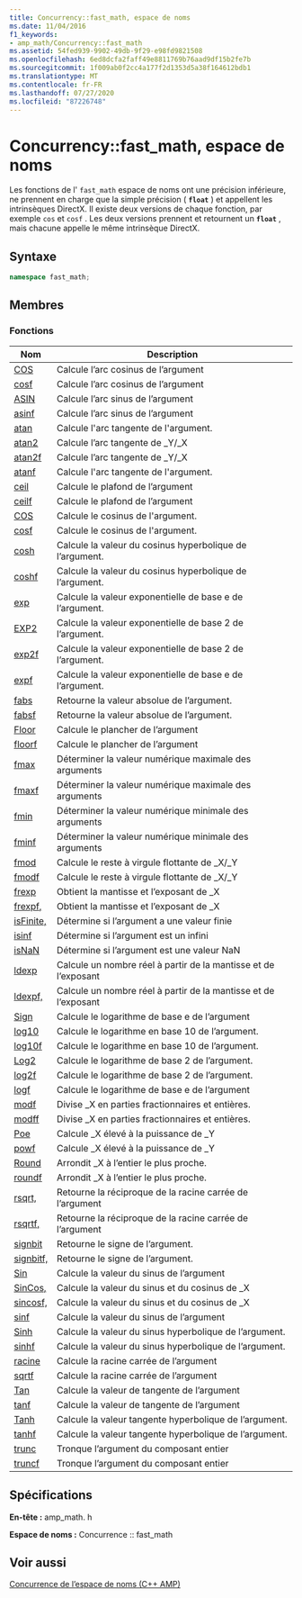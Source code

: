 ```yaml
---
title: Concurrency::fast_math, espace de noms
ms.date: 11/04/2016
f1_keywords:
- amp_math/Concurrency::fast_math
ms.assetid: 54fed939-9902-49db-9f29-e98fd9821508
ms.openlocfilehash: 6ed8dcfa2faff49e8811769b76aad9df15b2fe7b
ms.sourcegitcommit: 1f009ab0f2cc4a177f2d1353d5a38f164612bdb1
ms.translationtype: MT
ms.contentlocale: fr-FR
ms.lasthandoff: 07/27/2020
ms.locfileid: "87226748"
---
```

# <a name="concurrencyfast_math-namespace"></a>Concurrency::fast_math, espace de noms

Les fonctions de l' `fast_math` espace de noms ont une précision inférieure, ne prennent en charge que la simple précision ( **`float`** ) et appellent les intrinsèques DirectX. Il existe deux versions de chaque fonction, par exemple `cos` et `cosf` . Les deux versions prennent et retournent un **`float`** , mais chacune appelle le même intrinsèque DirectX.

## <a name="syntax"></a>Syntaxe

```cpp
namespace fast_math;
```

## <a name="members"></a>Membres

### <a name="functions"></a>Fonctions

|Nom|Description|
|----------|-----------------|
|[COS](concurrency-fast-math-namespace-functions.md#cos)|Calcule l’arc cosinus de l’argument|
|[cosf](concurrency-fast-math-namespace-functions.md#cosf)|Calcule l’arc cosinus de l’argument|
|[ASIN](concurrency-fast-math-namespace-functions.md#asin)|Calcule l’arc sinus de l’argument|
|[asinf](concurrency-fast-math-namespace-functions.md#asinf)|Calcule l’arc sinus de l’argument|
|[atan](concurrency-fast-math-namespace-functions.md#atan)|Calcule l'arc tangente de l'argument.|
|[atan2](concurrency-fast-math-namespace-functions.md#atan2)|Calcule l’arc tangente de _Y/_X|
|[atan2f](concurrency-fast-math-namespace-functions.md#atan2f)|Calcule l’arc tangente de _Y/_X|
|[atanf](concurrency-fast-math-namespace-functions.md#atanf)|Calcule l'arc tangente de l'argument.|
|[ceil](concurrency-fast-math-namespace-functions.md#ceil)|Calcule le plafond de l’argument|
|[ceilf](concurrency-fast-math-namespace-functions.md#ceilf)|Calcule le plafond de l’argument|
|[COS](concurrency-fast-math-namespace-functions.md#cos)|Calcule le cosinus de l'argument.|
|[cosf](concurrency-fast-math-namespace-functions.md#cosf)|Calcule le cosinus de l'argument.|
|[cosh](concurrency-fast-math-namespace-functions.md#cosh)|Calcule la valeur du cosinus hyperbolique de l’argument.|
|[coshf](concurrency-fast-math-namespace-functions.md#coshf)|Calcule la valeur du cosinus hyperbolique de l’argument.|
|[exp](concurrency-fast-math-namespace-functions.md#exp)|Calcule la valeur exponentielle de base e de l’argument.|
|[EXP2](concurrency-fast-math-namespace-functions.md#exp2)|Calcule la valeur exponentielle de base 2 de l’argument.|
|[exp2f](concurrency-fast-math-namespace-functions.md#exp2f)|Calcule la valeur exponentielle de base 2 de l’argument.|
|[expf](concurrency-fast-math-namespace-functions.md#expf)|Calcule la valeur exponentielle de base e de l’argument.|
|[fabs](concurrency-fast-math-namespace-functions.md#fabs)|Retourne la valeur absolue de l’argument.|
|[fabsf](concurrency-fast-math-namespace-functions.md#fabsf)|Retourne la valeur absolue de l’argument.|
|[Floor](concurrency-fast-math-namespace-functions.md#floor)|Calcule le plancher de l’argument|
|[floorf](concurrency-fast-math-namespace-functions.md#floorf)|Calcule le plancher de l’argument|
|[fmax](concurrency-fast-math-namespace-functions.md#fmax)|Déterminer la valeur numérique maximale des arguments|
|[fmaxf](concurrency-fast-math-namespace-functions.md#fmaxf)|Déterminer la valeur numérique maximale des arguments|
|[fmin](concurrency-fast-math-namespace-functions.md#fmin)|Déterminer la valeur numérique minimale des arguments|
|[fminf](concurrency-fast-math-namespace-functions.md#fminf)|Déterminer la valeur numérique minimale des arguments|
|[fmod](concurrency-fast-math-namespace-functions.md#fmod)|Calcule le reste à virgule flottante de _X/_Y|
|[fmodf](concurrency-fast-math-namespace-functions.md#fmodf)|Calcule le reste à virgule flottante de _X/_Y|
|[frexp](concurrency-fast-math-namespace-functions.md#frexp)|Obtient la mantisse et l’exposant de _X|
|[frexpf,](concurrency-fast-math-namespace-functions.md#frexpf)|Obtient la mantisse et l’exposant de _X|
|[isFinite,](concurrency-fast-math-namespace-functions.md#isfinite)|Détermine si l’argument a une valeur finie|
|[isinf](concurrency-fast-math-namespace-functions.md#isinf)|Détermine si l’argument est un infini|
|[isNaN](concurrency-fast-math-namespace-functions.md#isnan)|Détermine si l’argument est une valeur NaN|
|[ldexp](concurrency-fast-math-namespace-functions.md#ldexp)|Calcule un nombre réel à partir de la mantisse et de l’exposant|
|[ldexpf,](concurrency-fast-math-namespace-functions.md#ldexpf)|Calcule un nombre réel à partir de la mantisse et de l’exposant|
|[Sign](concurrency-fast-math-namespace-functions.md#log)|Calcule le logarithme de base e de l’argument|
|[log10](concurrency-fast-math-namespace-functions.md#log10)|Calcule le logarithme en base 10 de l’argument.|
|[log10f](concurrency-fast-math-namespace-functions.md#log10f)|Calcule le logarithme en base 10 de l’argument.|
|[Log2](concurrency-fast-math-namespace-functions.md#log2)|Calcule le logarithme de base 2 de l’argument.|
|[log2f](concurrency-fast-math-namespace-functions.md#log2f)|Calcule le logarithme de base 2 de l’argument.|
|[logf](concurrency-fast-math-namespace-functions.md#logf)|Calcule le logarithme de base e de l’argument|
|[modf](concurrency-fast-math-namespace-functions.md#modf)|Divise _X en parties fractionnaires et entières.|
|[modff](concurrency-fast-math-namespace-functions.md#modff)|Divise _X en parties fractionnaires et entières.|
|[Poe](concurrency-fast-math-namespace-functions.md#pow)|Calcule _X élevé à la puissance de _Y|
|[powf](concurrency-fast-math-namespace-functions.md#powf)|Calcule _X élevé à la puissance de _Y|
|[Round](concurrency-fast-math-namespace-functions.md#round)|Arrondit _X à l’entier le plus proche.|
|[roundf](concurrency-fast-math-namespace-functions.md#roundf)|Arrondit _X à l’entier le plus proche.|
|[rsqrt,](concurrency-fast-math-namespace-functions.md#rsqrt)|Retourne la réciproque de la racine carrée de l’argument|
|[rsqrtf,](concurrency-fast-math-namespace-functions.md#rsqrtf)|Retourne la réciproque de la racine carrée de l’argument|
|[signbit](concurrency-fast-math-namespace-functions.md#signbit)|Retourne le signe de l’argument.|
|[signbitf,](concurrency-fast-math-namespace-functions.md#signbitf)|Retourne le signe de l’argument.|
|[Sin](concurrency-fast-math-namespace-functions.md#sin)|Calcule la valeur du sinus de l’argument|
|[SinCos,](concurrency-fast-math-namespace-functions.md#sincos)|Calcule la valeur du sinus et du cosinus de _X|
|[sincosf,](concurrency-fast-math-namespace-functions.md#sincosf)|Calcule la valeur du sinus et du cosinus de _X|
|[sinf](concurrency-fast-math-namespace-functions.md#sinf)|Calcule la valeur du sinus de l’argument|
|[Sinh](concurrency-fast-math-namespace-functions.md#sinh)|Calcule la valeur du sinus hyperbolique de l’argument.|
|[sinhf](concurrency-fast-math-namespace-functions.md#sinhf)|Calcule la valeur du sinus hyperbolique de l’argument.|
|[racine](concurrency-fast-math-namespace-functions.md#sqrt)|Calcule la racine carrée de l’argument|
|[sqrtf](concurrency-fast-math-namespace-functions.md#sqrtf)|Calcule la racine carrée de l’argument|
|[Tan](concurrency-fast-math-namespace-functions.md#tan)|Calcule la valeur de tangente de l’argument|
|[tanf](concurrency-fast-math-namespace-functions.md#tanf)|Calcule la valeur de tangente de l’argument|
|[Tanh](concurrency-fast-math-namespace-functions.md#tanh)|Calcule la valeur tangente hyperbolique de l’argument.|
|[tanhf](concurrency-fast-math-namespace-functions.md#tanhf)|Calcule la valeur tangente hyperbolique de l’argument.|
|[trunc](concurrency-fast-math-namespace-functions.md#trunc)|Tronque l’argument du composant entier|
|[truncf](concurrency-fast-math-namespace-functions.md#truncf)|Tronque l’argument du composant entier|

## <a name="requirements"></a>Spécifications

**En-tête :** amp_math. h

**Espace de noms :** Concurrence :: fast_math

## <a name="see-also"></a>Voir aussi

[Concurrence de l’espace de noms (C++ AMP)](concurrency-namespace-cpp-amp.md)

